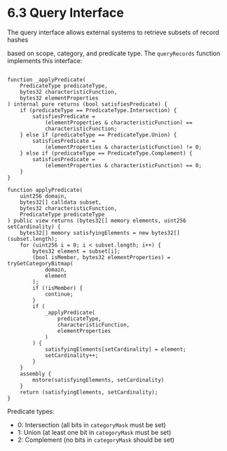 # 6.3 Query Interface

The query interface allows external systems to retrieve subsets of record hashes

based on scope, category, and predicate type. The `queryRecords` function implements this interface:

```solidity

function _applyPredicate(
    PredicateType predicateType,
    bytes32 characteristicFunction,
    bytes32 elementProperties
) internal pure returns (bool satisfiesPredicate) {
    if (predicateType == PredicateType.Intersection) {
        satisfiesPredicate =
            (elementProperties & characteristicFunction) ==
            characteristicFunction;
    } else if (predicateType == PredicateType.Union) {
        satisfiesPredicate =
            (elementProperties & characteristicFunction) != 0;
    } else if (predicateType == PredicateType.Complement) {
        satisfiesPredicate =
            (elementProperties & characteristicFunction) == 0;
    }
}

function applyPredicate(
    uint256 domain,
    bytes32[] calldata subset,
    bytes32 characteristicFunction,
    PredicateType predicateType
) public view returns (bytes32[] memory elements, uint256 setCardinality) {
    bytes32[] memory satisfyingElements = new bytes32[](subset.length);
    for (uint256 i = 0; i < subset.length; i++) {
        bytes32 element = subset[i];
        (bool isMember, bytes32 elementProperties) = tryGetCategoryBitmap(
            domain,
            element
        );
        if (!isMember) {
            continue;
        }
        if (
            _applyPredicate(
                predicateType,
                characteristicFunction,
                elementProperties
            )
        ) {
            satisfyingElements[setCardinality] = element;
            setCardinality++;
        }
    }
    assembly {
        mstore(satisfyingElements, setCardinality)
    }
    return (satisfyingElements, setCardinality);
}

```

Predicate types:

- 0: Intersection (all bits in `categoryMask` must be set)
- 1: Union (at least one bit in `categoryMask` must be set)
- 2: Complement (no bits in `categoryMask` should be set)
